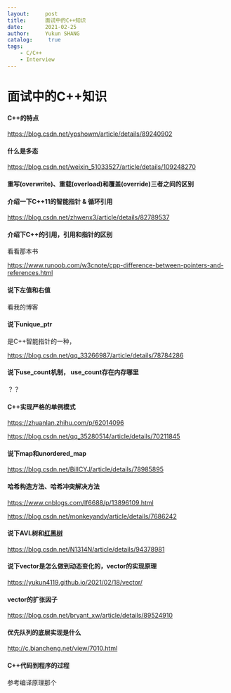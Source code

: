 ```yaml
---
layout:     post
title:      面试中的C++知识
date:       2021-02-25
author:     Yukun SHANG
catalog: 	 true
tags:
    - C/C++
	- Interview
---
```


# 面试中的C++知识

#### C++的特点

https://blog.csdn.net/ypshowm/article/details/89240902



#### 什么是多态

https://blog.csdn.net/weixin_51033527/article/details/109248270



#### 重写(overwrite)、重载(overload)和覆盖(override)三者之间的区别



#### 介绍一下C++11的智能指针 & 循环引用

https://blog.csdn.net/zhwenx3/article/details/82789537



#### 介绍下C++的引用，引用和指针的区别

看看那本书

https://www.runoob.com/w3cnote/cpp-difference-between-pointers-and-references.html



#### 说下左值和右值

看我的博客



#### 说下unique_ptr

是C++智能指针的一种，

https://blog.csdn.net/qq_33266987/article/details/78784286



#### 说下use_count机制， use_count存在内存哪里

？？



#### C++实现严格的单例模式

https://zhuanlan.zhihu.com/p/62014096

https://blog.csdn.net/qq_35280514/article/details/70211845



#### 说下map和unordered_map

https://blog.csdn.net/BillCYJ/article/details/78985895



#### 哈希构造方法、哈希冲突解决方法

https://www.cnblogs.com/lf6688/p/13896109.html

https://blog.csdn.net/monkeyandy/article/details/7686242



#### 说下AVL树和[红黑树](https://www.nowcoder.com/jump/super-jump/word?word=红黑树)

https://blog.csdn.net/N1314N/article/details/94378981



#### 说下vector是怎么做到动态变化的，vector的实现原理

https://yukun4119.github.io/2021/02/18/vector/





#### vector的扩张因子

https://blog.csdn.net/bryant_xw/article/details/89524910



#### 优先队列的底层实现是什么

http://c.biancheng.net/view/7010.html



#### C++代码到程序的过程

参考编译原理那个





